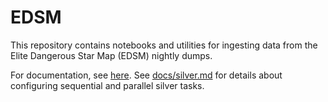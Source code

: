 # EDSM

This repository contains notebooks and utilities for ingesting data from the Elite Dangerous Star Map (EDSM) nightly dumps.

For documentation, see [here](https://github.com/bryanlharris/Documentation).
See [docs/silver.md](docs/silver.md) for details about configuring sequential and parallel silver tasks.

